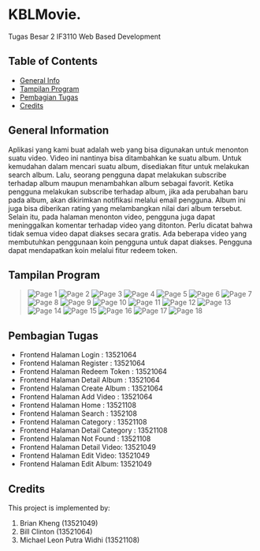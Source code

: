 # KBLMovie.
Tugas Besar 2 IF3110 Web Based Development
<br />

## Table of Contents
* [General Info](#general-information)
* [Tampilan Program](#tampilan-program)
* [Pembagian Tugas](#pembagian-tugas)
* [Credits](#credits)

## General Information
Aplikasi yang kami buat adalah web yang bisa digunakan untuk menonton suatu video. Video ini nantinya bisa ditambahkan ke suatu album. Untuk kemudahan dalam mencari suatu album, disediakan fitur untuk melakukan search album. Lalu, seorang pengguna dapat melakukan subscribe terhadap album maupun menambahkan album sebagai favorit. Ketika pengguna melakukan subscribe terhadap album, jika ada perubahan baru pada album, akan dikirimkan notifikasi melalui email pengguna. Album ini juga bisa diberikan rating yang melambangkan nilai dari album tersebut. Selain itu, pada halaman menonton video, pengguna juga dapat meninggalkan komentar terhadap video yang ditonton. Perlu dicatat bahwa tidak semua video dapat diakses secara gratis. Ada beberapa video yang membutuhkan penggunaan koin pengguna untuk dapat diakses. Pengguna dapat mendapatkan koin melalui fitur redeem token. 

## Tampilan Program
> ![Page 1](./screenshots/page-1.png)
> ![Page 2](./screenshots/page-2.png)
> ![Page 3](./screenshots/page-3.png)
> ![Page 4](./screenshots/page-4.png)
> ![Page 5](./screenshots/page-5.png)
> ![Page 6](./screenshots/page-6.png)
> ![Page 7](./screenshots/page-7.png)
> ![Page 8](./screenshots/page-8.png)
> ![Page 9](./screenshots/page-9.png)
> ![Page 10](./screenshots/page-10.png)
> ![Page 11](./screenshots/page-11.png)
> ![Page 12](./screenshots/page-12.png)
> ![Page 13](./screenshots/page-13.png)
> ![Page 14](./screenshots/page-14.png)
> ![Page 15](./screenshots/page-15.png)
> ![Page 16](./screenshots/page-16.png)
> ![Page 17](./screenshots/page-17.png)
> ![Page 18](./screenshots/page-18.png)

## Pembagian Tugas
* Frontend Halaman Login : 13521064
* Frontend Halaman Register : 13521064
* Frontend Halaman Redeem Token : 13521064
* Frontend Halaman Detail Album : 13521064
* Frontend Halaman Create Album : 13521064
* Frontend Halaman Add Video : 13521064
* Frontend Halaman Home : 13521108
* Frontend Halaman Search : 1352108
* Frontend Halaman Category : 13521108
* Frontend Halaman Detail Category : 13521108
* Frontend Halaman Not Found : 13521108
* Frontend Halaman Detail Video: 13521049
* Frontend Halaman Edit Video: 13521049
* Frontend Halaman Edit Album: 13521049

## Credits
This project is implemented by:
1. Brian Kheng (13521049)
2. Bill Clinton (13521064)
3. Michael Leon Putra Widhi (13521108)
